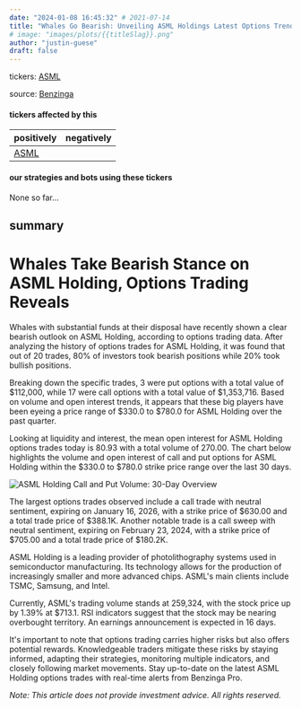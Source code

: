 ```yaml
---
date: "2024-01-08 16:45:32" # 2021-07-14
title: "Whales Go Bearish: Unveiling ASML Holdings Latest Options Trends"
# image: "images/plots/{{titleSlag}}.png"
author: "justin-guese"
draft: false
---
```

tickers: <a href='https://finance.yahoo.com/quote/ASML' target='_blank'>ASML</a> 

source: <a href='https://www.benzinga.com/markets/options/24/01/36538433/behind-the-scenes-of-asml-holdings-latest-options-trends' target='_blank'>Benzinga</a>

#### tickers affected by this

| positively | negatively |
|------------|------------
| <a href='https://finance.yahoo.com/quote/ASML' target='_blank'>ASML</a> |  |

#### our strategies and bots using these tickers

None so far...

## summary

# Whales Take Bearish Stance on ASML Holding, Options Trading Reveals

Whales with substantial funds at their disposal have recently shown a clear bearish outlook on ASML Holding, according to options trading data. After analyzing the history of options trades for ASML Holding, it was found that out of 20 trades, 80% of investors took bearish positions while 20% took bullish positions.

Breaking down the specific trades, 3 were put options with a total value of $112,000, while 17 were call options with a total value of $1,353,716. Based on volume and open interest trends, it appears that these big players have been eyeing a price range of $330.0 to $780.0 for ASML Holding over the past quarter.

Looking at liquidity and interest, the mean open interest for ASML Holding options trades today is 80.93 with a total volume of 270.00. The chart below highlights the volume and open interest of call and put options for ASML Holding within the $330.0 to $780.0 strike price range over the last 30 days.

![ASML Holding Call and Put Volume: 30-Day Overview](https://images.benzinga.com/files/imagecache/1024x768xUP/images/story/2012/asmloption.png)

The largest options trades observed include a call trade with neutral sentiment, expiring on January 16, 2026, with a strike price of $630.00 and a total trade price of $388.1K. Another notable trade is a call sweep with neutral sentiment, expiring on February 23, 2024, with a strike price of $705.00 and a total trade price of $180.2K.

ASML Holding is a leading provider of photolithography systems used in semiconductor manufacturing. Its technology allows for the production of increasingly smaller and more advanced chips. ASML's main clients include TSMC, Samsung, and Intel.

Currently, ASML's trading volume stands at 259,324, with the stock price up by 1.39% at $713.1. RSI indicators suggest that the stock may be nearing overbought territory. An earnings announcement is expected in 16 days.

It's important to note that options trading carries higher risks but also offers potential rewards. Knowledgeable traders mitigate these risks by staying informed, adapting their strategies, monitoring multiple indicators, and closely following market movements. Stay up-to-date on the latest ASML Holding options trades with real-time alerts from Benzinga Pro.

*Note: This article does not provide investment advice. All rights reserved.*